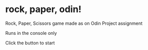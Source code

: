 # rock, paper, odin!

Rock, Paper, Scissors game made as on Odin Project assignment

Runs in the console only

Click the button to start
